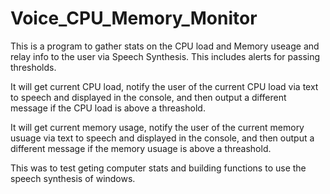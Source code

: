 # Voice_CPU_Memory_Monitor
This is a program to gather stats on the CPU load and Memory useage and relay info to the user via Speech Synthesis. This includes alerts for passing thresholds. 

It will get current CPU load, notify the user of the current CPU load via text to speech and displayed in the console, and then output a different message if the CPU load is above a threashold. 

It will get current memory usage, notify the user of the current memory usuage via text to speech and displayed in the console, and then output a different message if the memory usuage is above a threashold. 

This was to test geting computer stats and building functions to use the speech synthesis of windows. 
